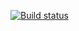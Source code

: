 [![Build status](https://ci.appveyor.com/api/projects/status/g2jcvcoo2qa8o4t8/branch/main?svg=true)](https://ci.appveyor.com/project/KhalilovaIrina/postmanecho/branch/main)